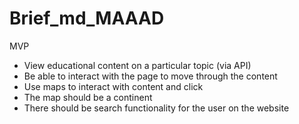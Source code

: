 # Brief_md_MAAAD

MVP

- View educational content on a particular topic (via API)
- Be able to interact with the page to move through the content
- Use maps to interact with content and click
- The map should be a continent
- There should be search functionality for the user on the website
